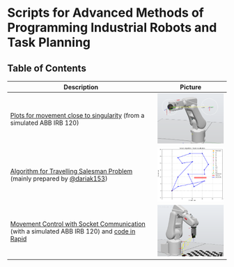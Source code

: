 # Scripts for Advanced Methods of Programming Industrial Robots and Task Planning

## Table of Contents

| Description                                                                                                                                                      | Picture                                                                                        |
|------------------------------------------------------------------------------------------------------------------------------------------------------------------|------------------------------------------------------------------------------------------------|
| [Plots for movement close to singularity](close_to_singularity_graphs.py) (from a simulated ABB IRB 120)                                                         | <img src="pictures/ABB_singularity_scene.png" alt="Movement next to Singularity" width="300"/> |
| [Algorithm for Travelling Salesman Problem](travelling_salesman_problem_for_a_robot.py) (mainly prepared by [@dariak153](https://github.com/dariak153))          | <img src="pictures/salesman.png" alt="Travelling Salesman Problem" width="300"/>               |
| [Movement Control with Socket Communication](abb_socket_communication.py) (with a simulated ABB IRB 120) and [code in Rapid](abb_socket_communication_rapid.txt) | <img src="pictures/ABB_socket_communication.png" alt="Socket Communication" width="300"/>      |